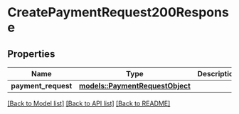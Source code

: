# CreatePaymentRequest200Response

## Properties

Name | Type | Description | Notes
------------ | ------------- | ------------- | -------------
**payment_request** | [**models::PaymentRequestObject**](PaymentRequestObject.md) |  | 

[[Back to Model list]](../README.md#documentation-for-models) [[Back to API list]](../README.md#documentation-for-api-endpoints) [[Back to README]](../README.md)


